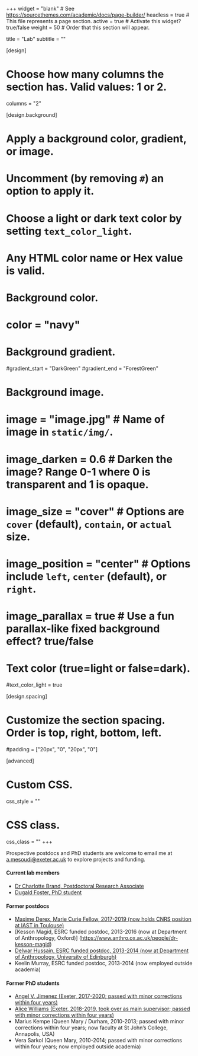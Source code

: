 +++
widget = "blank"  # See https://sourcethemes.com/academic/docs/page-builder/
headless = true  # This file represents a page section.
active = true  # Activate this widget? true/false
weight = 50  # Order that this section will appear.

title = "Lab"
subtitle = ""

[design]
  # Choose how many columns the section has. Valid values: 1 or 2.
  columns = "2"

[design.background]
  # Apply a background color, gradient, or image.
  #   Uncomment (by removing `#`) an option to apply it.
  #   Choose a light or dark text color by setting `text_color_light`.
  #   Any HTML color name or Hex value is valid.

  # Background color.
  # color = "navy"
  
  # Background gradient.
  #gradient_start = "DarkGreen"
  #gradient_end = "ForestGreen"
  
  # Background image.
  # image = "image.jpg"  # Name of image in `static/img/`.
  # image_darken = 0.6  # Darken the image? Range 0-1 where 0 is transparent and 1 is opaque.
  # image_size = "cover"  #  Options are `cover` (default), `contain`, or `actual` size.
  # image_position = "center"  # Options include `left`, `center` (default), or `right`.
  # image_parallax = true  # Use a fun parallax-like fixed background effect? true/false
  
  # Text color (true=light or false=dark).
  #text_color_light = true

[design.spacing]
  # Customize the section spacing. Order is top, right, bottom, left.
  #padding = ["20px", "0", "20px", "0"]

[advanced]
 # Custom CSS. 
 css_style = ""
 
 # CSS class.
 css_class = ""
+++

Prospective postdocs and PhD students are welcome to email me at <a.mesoudi@exeter.ac.uk> to explore projects and funding.

#### Current lab members

* [Dr Charlotte Brand, Postdoctoral Research Associate](https://lottybrand.wordpress.com/)
* [Dugald Foster, PhD student](https://biosciences.exeter.ac.uk/staff/profile/index.php?web_id=Dugald_Foster)

#### Former postdocs

* [Maxime Derex, Marie Curie Fellow, 2017-2019 (now holds CNRS position at IAST in Toulouse)](https://maximederex.weebly.com/)
* [Kesson Magid, ESRC funded postdoc, 2013-2016 (now at Department of Anthropology, Oxford)] (https://www.anthro.ox.ac.uk/people/dr-kesson-magid)
* [Delwar Hussain, ESRC funded postdoc, 2013-2014 (now at Department of Anthropology, University of Edinburgh)](http://www.sps.ed.ac.uk/staff/social_anthropology/delwar_hussain)
* Keelin Murray, ESRC funded postdoc, 2013-2014 (now employed outside academia)

#### Former PhD students

* [Angel V. Jimenez (Exeter, 2017-2020; passed with minor corrections within four years)](https://angelvicj.wixsite.com/blog)
* [Alice Williams (Exeter, 2018-2019, took over as main supervisor; passed with minor corrections within four years)](https://alicejeanwilliams.wordpress.com/)
* Marius Kempe (Queen Mary / Durham, 2010-2013; passed with minor corrections within four years; now faculty at St John’s College, Annapolis, USA)
* Vera Sarkol (Queen Mary, 2010-2014; passed with minor corrections within four years; now employed outside academia)
